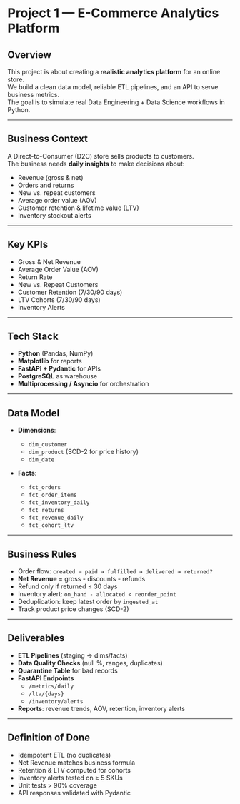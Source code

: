 #  Project 1 — E-Commerce Analytics Platform  

## Overview  
This project is about creating a **realistic analytics platform** for an online store.  
We build a clean data model, reliable ETL pipelines, and an API to serve business metrics.  
The goal is to simulate real Data Engineering + Data Science workflows in Python.  

---

## Business Context  
A Direct-to-Consumer (D2C) store sells products to customers.  
The business needs **daily insights** to make decisions about:  
-  Revenue (gross & net)  
-  Orders and returns  
-  New vs. repeat customers  
-  Average order value (AOV)  
-  Customer retention & lifetime value (LTV)  
-  Inventory stockout alerts  

---

## Key KPIs  
- Gross & Net Revenue  
- Average Order Value (AOV)  
- Return Rate  
- New vs. Repeat Customers  
- Customer Retention (7/30/90 days)  
- LTV Cohorts (7/30/90 days)  
- Inventory Alerts  

---

## Tech Stack  
- **Python** (Pandas, NumPy)  
- **Matplotlib** for reports  
- **FastAPI + Pydantic** for APIs  
- **PostgreSQL** as warehouse  
- **Multiprocessing / Asyncio** for orchestration  

---

## Data Model  
- **Dimensions**:  
  - `dim_customer`  
  - `dim_product` (SCD-2 for price history)  
  - `dim_date`  

- **Facts**:  
  - `fct_orders`  
  - `fct_order_items`  
  - `fct_inventory_daily`  
  - `fct_returns`  
  - `fct_revenue_daily`  
  - `fct_cohort_ltv`  

---

## Business Rules  
- Order flow: `created → paid → fulfilled → delivered → returned?`  
- **Net Revenue** = gross - discounts - refunds  
- Refund only if returned ≤ 30 days  
- Inventory alert: `on_hand - allocated < reorder_point`  
- Deduplication: keep latest order by `ingested_at`  
- Track product price changes (SCD-2)  

---

## Deliverables  
- **ETL Pipelines** (staging → dims/facts)  
- **Data Quality Checks** (null %, ranges, duplicates)  
- **Quarantine Table** for bad records  
- **FastAPI Endpoints**  
  - `/metrics/daily`  
  - `/ltv/{days}`  
  - `/inventory/alerts`  
- **Reports**: revenue trends, AOV, retention, inventory alerts  

---

## Definition of Done  
- Idempotent ETL (no duplicates)  
- Net Revenue matches business formula  
- Retention & LTV computed for cohorts  
- Inventory alerts tested on ≥ 5 SKUs  
- Unit tests > 90% coverage  
- API responses validated with Pydantic  


